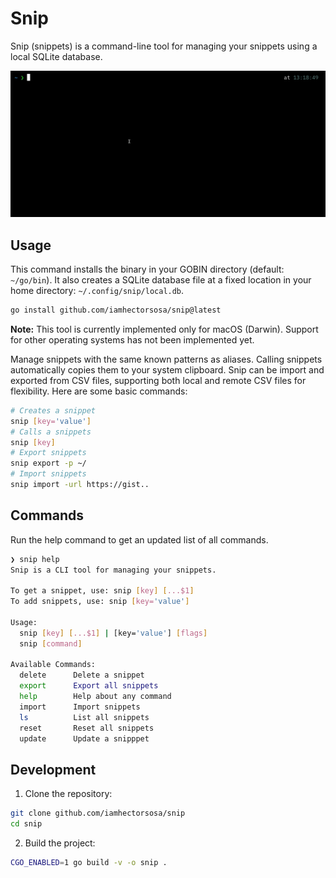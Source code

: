 # Snip

Snip (snippets) is a command-line tool for managing your snippets using a local SQLite database.

![demo](./demo.gif)

## Usage

This command installs the binary in your GOBIN directory (default: `~/go/bin`). It also creates a SQLite database file at a fixed location in your home directory: `~/.config/snip/local.db`.

```bash
go install github.com/iamhectorsosa/snip@latest
```

**Note:** This tool is currently implemented only for macOS (Darwin). Support for other operating systems has not been implemented yet.

Manage snippets with the same known patterns as aliases. Calling snippets automatically copies them to your system clipboard. Snip can be import and exported from CSV files, supporting both local and remote CSV files for flexibility. Here are some basic commands:

```bash
# Creates a snippet
snip [key='value']
# Calls a snippets
snip [key]
# Export snippets
snip export -p ~/
# Import snippets
snip import -url https://gist..
```

## Commands

Run the help command to get an updated list of all commands.

```bash
❯ snip help
Snip is a CLI tool for managing your snippets.

To get a snippet, use: snip [key] [...$1]
To add snippets, use: snip [key='value']

Usage:
  snip [key] [...$1] | [key='value'] [flags]
  snip [command]

Available Commands:
  delete      Delete a snippet
  export      Export all snippets
  help        Help about any command
  import      Import snippets
  ls          List all snippets
  reset       Reset all snippets
  update      Update a snipppet
```

## Development

1. Clone the repository:

```bash
git clone github.com/iamhectorsosa/snip
cd snip
```

2. Build the project:

```bash
CGO_ENABLED=1 go build -v -o snip .
```
